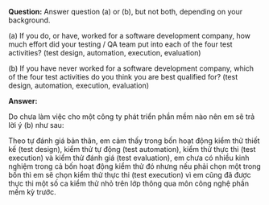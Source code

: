 **Question:** 
Answer question (a) or (b), but not both, depending on your background.

(a) If you do, or have, worked for a software development company, how much effort did your testing / QA team put into each of the four test activities? (test design, automation, execution, evaluation)

(b) If you have never worked for a software development company, which of the four test activities do you think you are best qualified for? (test design, automation, execution, evaluation)

**Answer:**

Do chưa làm việc cho một công ty phát triển phần mềm nào nên em sẽ trả lời ý (b) như sau:

Theo tự đánh giá bản thân, em cảm thấy trong bốn hoạt động kiểm thử thiết kế (test design), kiểm thử tự động (test automation), kiểm thử thực thi (test execution) và kiểm thử đánh giá (test evaluation), em chưa có nhiều kinh nghiệm trong cả bốn hoạt động kiểm thử đó nhưng nếu phải chọn một trong bốn thì em sẽ chọn kiểm thử thực thi (test execution) vì em cũng đã được thực thi một số ca kiểm thử nhỏ trên lớp thông qua môn công nghệ phần mềm kỳ trước.